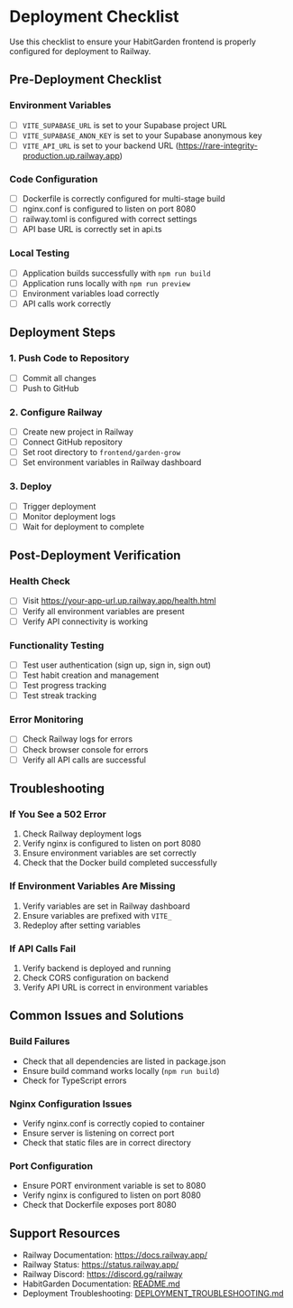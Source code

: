 # Deployment Checklist

Use this checklist to ensure your HabitGarden frontend is properly configured for deployment to Railway.

## Pre-Deployment Checklist

### Environment Variables
- [ ] `VITE_SUPABASE_URL` is set to your Supabase project URL
- [ ] `VITE_SUPABASE_ANON_KEY` is set to your Supabase anonymous key
- [ ] `VITE_API_URL` is set to your backend URL (https://rare-integrity-production.up.railway.app)

### Code Configuration
- [ ] Dockerfile is correctly configured for multi-stage build
- [ ] nginx.conf is configured to listen on port 8080
- [ ] railway.toml is configured with correct settings
- [ ] API base URL is correctly set in api.ts

### Local Testing
- [ ] Application builds successfully with `npm run build`
- [ ] Application runs locally with `npm run preview`
- [ ] Environment variables load correctly
- [ ] API calls work correctly

## Deployment Steps

### 1. Push Code to Repository
- [ ] Commit all changes
- [ ] Push to GitHub

### 2. Configure Railway
- [ ] Create new project in Railway
- [ ] Connect GitHub repository
- [ ] Set root directory to `frontend/garden-grow`
- [ ] Set environment variables in Railway dashboard

### 3. Deploy
- [ ] Trigger deployment
- [ ] Monitor deployment logs
- [ ] Wait for deployment to complete

## Post-Deployment Verification

### Health Check
- [ ] Visit https://your-app-url.up.railway.app/health.html
- [ ] Verify all environment variables are present
- [ ] Verify API connectivity is working

### Functionality Testing
- [ ] Test user authentication (sign up, sign in, sign out)
- [ ] Test habit creation and management
- [ ] Test progress tracking
- [ ] Test streak tracking

### Error Monitoring
- [ ] Check Railway logs for errors
- [ ] Check browser console for errors
- [ ] Verify all API calls are successful

## Troubleshooting

### If You See a 502 Error
1. Check Railway deployment logs
2. Verify nginx is configured to listen on port 8080
3. Ensure environment variables are set correctly
4. Check that the Docker build completed successfully

### If Environment Variables Are Missing
1. Verify variables are set in Railway dashboard
2. Ensure variables are prefixed with `VITE_`
3. Redeploy after setting variables

### If API Calls Fail
1. Verify backend is deployed and running
2. Check CORS configuration on backend
3. Verify API URL is correct in environment variables

## Common Issues and Solutions

### Build Failures
- Check that all dependencies are listed in package.json
- Ensure build command works locally (`npm run build`)
- Check for TypeScript errors

### Nginx Configuration Issues
- Verify nginx.conf is correctly copied to container
- Ensure server is listening on correct port
- Check that static files are in correct directory

### Port Configuration
- Ensure PORT environment variable is set to 8080
- Verify nginx is configured to listen on port 8080
- Check that Dockerfile exposes port 8080

## Support Resources

- Railway Documentation: https://docs.railway.app/
- Railway Status: https://status.railway.app/
- Railway Discord: https://discord.gg/railway
- HabitGarden Documentation: [README.md](README.md)
- Deployment Troubleshooting: [DEPLOYMENT_TROUBLESHOOTING.md](DEPLOYMENT_TROUBLESHOOTING.md)